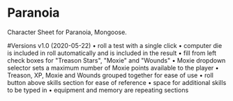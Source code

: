 # Paranoia

Character Sheet for Paranoia, Mongoose.

#Versions
v1.0 (2020-05-22)
	• roll a test with a single click
	• computer die is included in roll automatically and is included in the result
	• fill from left check boxes for "Treason Stars", "Moxie" and "Wounds"
	• Moxie dropdown selector sets a maximum number of Moxie points available to the player
	• Treason, XP, Moxie and Wounds grouped together for ease of use
	• roll button above skills section for ease of reference
	• space for additional skills to be typed in
	• equipment and memory are repeating sections
